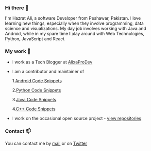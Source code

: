 

<!--
**hazratali-bit/hazratali-bit** is a ✨ _special_ ✨ repository because its `README.md` (this file) appears on your GitHub profile.

Here are some ideas to get you started:

- 🔭 I’m currently working on ...
- 🌱 I’m currently learning ...
- 👯 I’m looking to collaborate on ...
- 🤔 I’m looking for help with ...
- 💬 Ask me about ...
- 📫 How to reach me: ...
- 😄 Pronouns: ...
- ⚡ Fun fact: ...
-->
### Hi there 👋

I'm Hazrat Ali, a software Developer from Peshawar, Pakistan. I love learning new things, especially when they involve programming, data science and visualizations. My day job involves working with Java and Android, while in my spare time I play around with Web Technologies, Python, JavaScript and React.

### My work 🔭

- I work as a Tech Blogger at [AlixaProDev](https://www.alixaprodev.com/)
- I am a contributor and maintainer of 

    1.[Android Code Snippets](https://github.com/hazratali-bit/30-lines-code.android) 

    2.[Python Code Snippets](https://github.com/hazratali-bit/30-lines-code.py) 

    3.[Java Code Snippets](https://github.com/hazratali-bit/30-lines-code.java) 

    4.[C++ Code Snippets](https://github.com/hazratali-bit/30-lines-code.cpp) 
- I work on the occasional open source project - [view repositories](https://github.com/hazratali-bit?tab=repositories)


### Contact 📫
You can contact me by [mail](mailto:haxratali0@gmail.com) or on [Twitter](https://twitter.com/alixaprodev)
